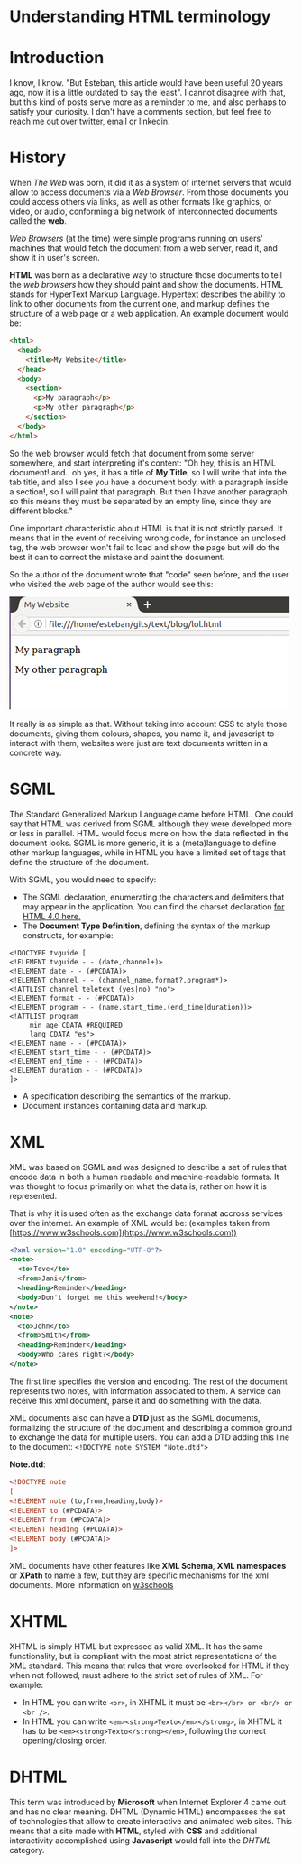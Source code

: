 # Understanding HTML terminology

# Introduction

I know, I know. "But Esteban, this article would have been useful 20 years ago, now it is a little outdated to say the least". I cannot disagree with that, but this kind of posts serve more as a reminder to me, and also perhaps to satisfy your curiosity. I don't have a comments section, but feel free to reach me out over twitter, email or linkedin.  

# History

When *The Web* was born, it did it as a system of internet servers that would allow to access documents via a *Web Browser*. From those documents you could access others via links, as well as other formats like graphics, or video, or audio, conforming a big network of interconnected documents called the **web**.

*Web Browsers* (at the time) were simple programs running on users' machines that would fetch the document from a web server, read it, and show it in user's screen.

**HTML** was born as a declarative way to structure those documents to tell the *web browsers* how they should paint and show the documents. HTML stands for HyperText Markup Language. Hypertext describes the ability to link to other documents from the current one, and markup defines the structure of a web page or a web application. An example document would be:

```html
<html>
  <head>
    <title>My Website</title>
  </head>
  <body>
    <section>
      <p>My paragraph</p>
      <p>My other paragraph</p>
    </section>
  </body>
</html>
```

So the web browser would fetch that document from some server somewhere, and start interpreting it's content: "Oh hey, this is an HTML document! and.. oh yes, it has a title of **My Title**, so I will write that into the tab title, and also I see you have a document body, with a paragraph inside a section!, so I will paint that paragraph. But then I have another paragraph, so this means they must be separated by an empty line, since they are different blocks."

One important characteristic about HTML is that it is not strictly parsed. It means that in the event of receiving wrong code, for instance an unclosed tag, the web browser won't fail to load and show the page but will do the best it can to correct the mistake and paint the document.

So the author of the document wrote that "code" seen before, and the user who visited the web page of the author would see this:

  ![simplesite](simplesite.png)

It really is as simple as that. Without taking into account CSS to style those documents, giving them colours, shapes, you name it, and javascript to interact with them, websites were just are text documents written in a concrete way.


# SGML

The Standard Generalized Markup Language came before HTML. One could say that HTML was derived from SGML although they were developed more or less in parallel. HTML would focus more on how the data reflected in the document looks. SGML is more generic, it is a (meta)language to define other markup languages, while in HTML you have a limited set of tags that define the structure of the document.

With SGML, you would need to specify:

  * The SGML declaration, enumerating the characters and delimiters that may appear in the application. You can find the charset declaration [for HTML 4.0 here.](https://www.w3.org/TR/WD-html40-970708/sgml/sgmldecl.html)
  * The **Document Type Definition**, defining the syntax of the markup constructs, for example:

```
<!DOCTYPE tvguide [
<!ELEMENT tvguide - - (date,channel+)>
<!ELEMENT date - - (#PCDATA)>
<!ELEMENT channel - - (channel_name,format?,program*)>
<!ATTLIST channel teletext (yes|no) "no">
<!ELEMENT format - - (#PCDATA)>
<!ELEMENT program - - (name,start_time,(end_time|duration))>
<!ATTLIST program
     min_age CDATA #REQUIRED
     lang CDATA "es">
<!ELEMENT name - - (#PCDATA)>
<!ELEMENT start_time - - (#PCDATA)>
<!ELEMENT end_time - - (#PCDATA)>
<!ELEMENT duration - - (#PCDATA)>
]>
```
  * A specification describing the semantics of the markup.
  * Document instances containing data and markup.

# XML

XML was based on SGML and was designed to describe a set of rules that encode data in both a human readable and machine-readable formats. It was thought to focus primarily on what the data is, rather on how it is represented.

That is why it is used often as the exchange data format accross services over the internet. An example of XML would be: (examples taken from [https://www.w3schools.com](https://www.w3schools.com))

```xml
<?xml version="1.0" encoding="UTF-8"?>
<note>
  <to>Tove</to>
  <from>Jani</from>
  <heading>Reminder</heading>
  <body>Don't forget me this weekend!</body>
</note>
<note>
  <to>John</to>
  <from>Smith</from>
  <heading>Reminder</heading>
  <body>Who cares right?</body>
</note>
```

The first line specifies the version and encoding. The rest of the document represents two notes, with information associated to them. A service can receive this xml document, parse it and do something with the data.

XML documents also can have a **DTD** just as the SGML documents, formalizing the structure of the document and describing a common ground to exchange the data for multiple users. You can add a DTD adding this line to the document: `<!DOCTYPE note SYSTEM "Note.dtd">`

**Note.dtd**:
```xml
<!DOCTYPE note
[
<!ELEMENT note (to,from,heading,body)>
<!ELEMENT to (#PCDATA)>
<!ELEMENT from (#PCDATA)>
<!ELEMENT heading (#PCDATA)>
<!ELEMENT body (#PCDATA)>
]>
```

XML documents have other features like **XML Schema**, **XML namespaces** or **XPath** to name a few, but they are specific mechanisms for the xml documents. More information on [w3schools](https://www.w3schools.com/xml/)


# XHTML

 XHTML is simply HTML but expressed as valid XML. It has the same functionality, but is compliant with the most strict representations of the XML standard. This means that rules that were overlooked for HTML if they when not followed, must adhere to the strict set of rules of XML. For example:

  * In HTML you can write `<br>`, in XHTML it must be `<br></br> or <br/> or <br />`.
  * In HTML you can write `<em><strong>Texto</em></strong>`, in XHTML it has to be `<em><strong>Texto</strong></em>`, following the correct opening/closing order.

# DHTML

This term was introduced by **Microsoft** when Internet Explorer 4 came out and has no clear meaning. DHTML (Dynamic HTML) encompasses the set of technologies that allow to create interactive and animated web sites. This means that a site made with **HTML**, styled with **CSS** and additional interactivity accomplished using **Javascript** would fall into the *DHTML* category.
